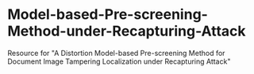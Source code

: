 # Model-based-Pre-screening-Method-under-Recapturing-Attack
Resource for "A Distortion Model-based Pre-screening Method for Document Image Tampering Localization under Recapturing Attack"
